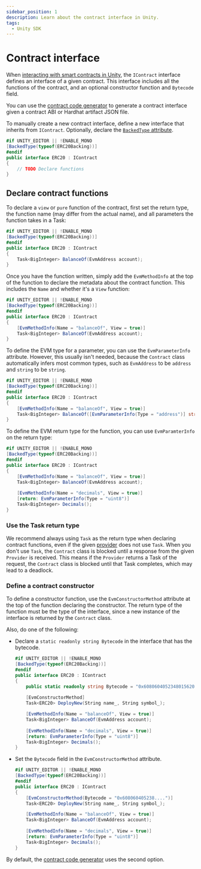 ```yaml
---
sidebar_position: 1
description: Learn about the contract interface in Unity.
tags:
  - Unity SDK
---
```


# Contract interface

When [interacting with smart contracts in Unity](index.md), the `IContract` interface defines an
interface of a given contract.
This interface includes all the functions of the contract, and an optional constructor function and
`Bytecode` field.

You can use the [contract code generator](index.md#generate-contract-code) to generate a contract
interface given a contract ABI or Hardhat artifact JSON file.

To manually create a new contract interface, define a new interface that inherits from `IContract`.
Optionally, declare the [`BackedType` attribute](contract-factory.md#backed-type-contract-factory).

```csharp
#if UNITY_EDITOR || !ENABLE_MONO  
[BackedType(typeof(ERC20Backing))]  
#endif  
public interface ERC20 : IContract  
{
	// TODO Declare functions
}
```

## Declare contract functions

To declare a `view` or `pure` function of the contract, first set the return type, the function name
(may differ from the actual name), and all parameters the function takes in a Task:

```csharp
#if UNITY_EDITOR || !ENABLE_MONO  
[BackedType(typeof(ERC20Backing))]  
#endif  
public interface ERC20 : IContract  
{
	Task<BigInteger> BalanceOf(EvmAddress account);
}
```

Once you have the function written, simply add the `EvmMethodInfo` at the top of the function to
declare the metadata about the contract function.
This includes the `Name` and whether it's a `View` function:

```csharp
#if UNITY_EDITOR || !ENABLE_MONO  
[BackedType(typeof(ERC20Backing))]  
#endif  
public interface ERC20 : IContract  
{
	[EvmMethodInfo(Name = "balanceOf", View = true)]
	Task<BigInteger> BalanceOf(EvmAddress account);
}
```

To define the EVM type for a parameter, you can use the `EvmParameterInfo` attribute.
However, this usually isn't needed, because the `Contract` class automatically infers most common
types, such as `EvmAddress` to be `address` and `string` to be `string`.

```csharp
#if UNITY_EDITOR || !ENABLE_MONO  
[BackedType(typeof(ERC20Backing))]  
#endif  
public interface ERC20 : IContract  
{
	[EvmMethodInfo(Name = "balanceOf", View = true)]
	Task<BigInteger> BalanceOf([EvmParameterInfo(Type = "address")] string account);
}
```

To define the EVM return type for the function, you can use `EvmParamterInfo` on the return type:

```csharp
#if UNITY_EDITOR || !ENABLE_MONO  
[BackedType(typeof(ERC20Backing))]  
#endif  
public interface ERC20 : IContract  
{
	[EvmMethodInfo(Name = "balanceOf", View = true)]
	Task<BigInteger> BalanceOf(EvmAddress account);
	
	[EvmMethodInfo(Name = "decimals", View = true)]  
	[return: EvmParameterInfo(Type = "uint8")]  
	Task<BigInteger> Decimals();
}
```

### Use the Task return type

We recommend always using `Task` as the return type when declaring contract functions, even if
the given [provider](contract-provider.md) does not use `Task`.
When you don't use `Task`, the `Contract` class is blocked until a response from the given
`Provider` is received.
This means if the `Provider` returns a Task of the request, the `Contract` class is blocked until
that Task completes, which may lead to a deadlock.

### Define a contract constructor

To define a constructor function, use the `EvmConstructorMethod` attribute at the top of the
function declaring the constructor.
The return type of the function must be the type of the interface, since a new instance of the
interface is returned by the `Contract` class.

Also, do one of the following:

- Declare a `static readonly string Bytecode` in the interface that has the bytecode.

    ```csharp
    #if UNITY_EDITOR || !ENABLE_MONO  
    [BackedType(typeof(ERC20Backing))]  
    #endif  
    public interface ERC20 : IContract  
    {
        public static readonly string Bytecode = "0x6080604052348015620000115760008....";  
          
        [EvmConstructorMethod]  
        Task<ERC20> DeployNew(String name_, String symbol_);
    
        [EvmMethodInfo(Name = "balanceOf", View = true)]
        Task<BigInteger> BalanceOf(EvmAddress account);
        
        [EvmMethodInfo(Name = "decimals", View = true)]  
        [return: EvmParameterInfo(Type = "uint8")]  
        Task<BigInteger> Decimals();
    }
    ```

- Set the `Bytecode` field in the `EvmConstructorMethod` attribute.

    ```csharp
    #if UNITY_EDITOR || !ENABLE_MONO  
    [BackedType(typeof(ERC20Backing))]  
    #endif  
    public interface ERC20 : IContract  
    {
        [EvmConstructorMethod(Bytecode = "0x608060405238....")]  
        Task<ERC20> DeployNew(String name_, String symbol_);
    
        [EvmMethodInfo(Name = "balanceOf", View = true)]
        Task<BigInteger> BalanceOf(EvmAddress account);
        
        [EvmMethodInfo(Name = "decimals", View = true)]  
        [return: EvmParameterInfo(Type = "uint8")]  
        Task<BigInteger> Decimals();
    }
    ```

By default, the [contract code generator](index.md#generate-contract-code) uses the second option.
